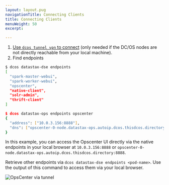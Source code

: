 ```yaml
---
layout: layout.pug
navigationTitle: Connecting Clients
title: Connecting Clients
menuWeight: 50
excerpt:

---
```


1. [Use `dcos tunnel vpn` to connect](/latest/developing-services/tunnel/) (only needed if the DC/OS nodes are not directly reachable from your local machine).
1. Find endpoints
```bash
$ dcos datastax-dse endpoints
[
  "spark-master-webui",
  "spark-worker-webui",
  "opscenter",
  "native-client",
  "solr-admin",
  "thrift-client"
]

$ dcos datastax-ops endpoints opscenter
{
  "address": ["10.0.3.156:8888"],
  "dns": ["opscenter-0-node.datastax-ops.autoip.dcos.thisdcos.directory:8888"]
}
```

In this example, you can access the Opscenter UI directly via the native endpoints in your local browser at `10.0.3.156:8888` or `opscenter-0-node.datastax-ops.autoip.dcos.thisdcos.directory:8888`.

Retrieve other endpoints via `dcos datastax-dse endpoints <pod-name>`. Use the output of this command to access them via your local browser.

![OpsCenter via tunnel](/img/screenshot.jpg?raw=true "OpsCenter")
